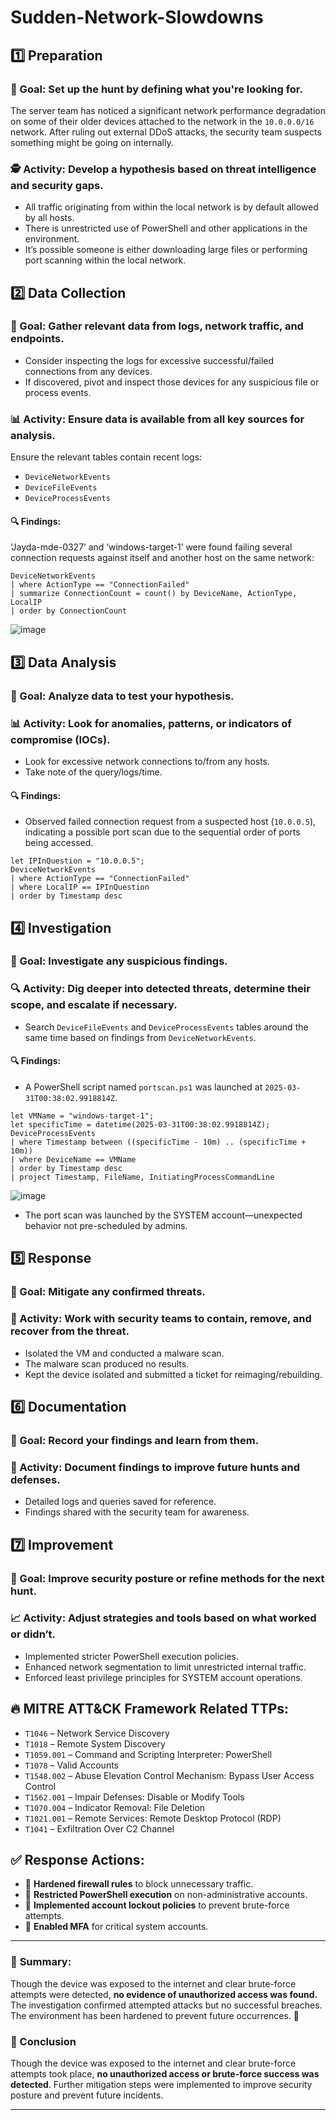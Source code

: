 # Sudden-Network-Slowdowns



## 1️⃣ Preparation
### 🎯 Goal: Set up the hunt by defining what you're looking for.
The server team has noticed a significant network performance degradation on some of their older devices attached to the network in the `10.0.0.0/16` network. After ruling out external DDoS attacks, the security team suspects something might be going on internally.

### 🕵️ Activity: Develop a hypothesis based on threat intelligence and security gaps.
- All traffic originating from within the local network is by default allowed by all hosts.
- There is unrestricted use of PowerShell and other applications in the environment.
- It’s possible someone is either downloading large files or performing port scanning within the local network.

## 2️⃣ Data Collection
### 🎯 Goal: Gather relevant data from logs, network traffic, and endpoints.
- Consider inspecting the logs for excessive successful/failed connections from any devices.
- If discovered, pivot and inspect those devices for any suspicious file or process events.

### 📊 Activity: Ensure data is available from all key sources for analysis.
Ensure the relevant tables contain recent logs:
- `DeviceNetworkEvents`
- `DeviceFileEvents`
- `DeviceProcessEvents`

#### 🔍 Findings:
‘Jayda-mde-0327’ and ‘windows-target-1’ were found failing several connection requests against itself and another host on the same network:
```kusto
DeviceNetworkEvents
| where ActionType == "ConnectionFailed"
| summarize ConnectionCount = count() by DeviceName, ActionType, LocalIP
| order by ConnectionCount
```

![image](https://github.com/user-attachments/assets/784aaaf5-46f7-4842-b873-dea44c778cee)


## 3️⃣ Data Analysis
### 🎯 Goal: Analyze data to test your hypothesis.

### 📊 Activity: Look for anomalies, patterns, or indicators of compromise (IOCs).
- Look for excessive network connections to/from any hosts.
- Take note of the query/logs/time.

#### 🔍 Findings:
- Observed failed connection request from a suspected host (`10.0.0.5`), indicating a possible port scan due to the sequential order of ports being accessed.
```kusto
let IPInQuestion = "10.0.0.5";
DeviceNetworkEvents
| where ActionType == "ConnectionFailed"
| where LocalIP == IPInQuestion
| order by Timestamp desc
```

## 4️⃣ Investigation
### 🎯 Goal: Investigate any suspicious findings.

### 🔍 Activity: Dig deeper into detected threats, determine their scope, and escalate if necessary.
- Search `DeviceFileEvents` and `DeviceProcessEvents` tables around the same time based on findings from `DeviceNetworkEvents`.

#### 🔍 Findings:
- A PowerShell script named `portscan.ps1` was launched at `2025-03-31T00:38:02.9918814Z`.
```kusto
let VMName = "windows-target-1";
let specificTime = datetime(2025-03-31T00:38:02.9918814Z);
DeviceProcessEvents
| where Timestamp between ((specificTime - 10m) .. (specificTime + 10m))
| where DeviceName == VMName
| order by Timestamp desc
| project Timestamp, FileName, InitiatingProcessCommandLine
```

![image](https://github.com/user-attachments/assets/7164b37c-403a-441b-a07d-62b25e2be31c)


- The port scan was launched by the SYSTEM account—unexpected behavior not pre-scheduled by admins.

## 5️⃣ Response
### 🎯 Goal: Mitigate any confirmed threats.

### 🔧 Activity: Work with security teams to contain, remove, and recover from the threat.
- Isolated the VM and conducted a malware scan.
- The malware scan produced no results.
- Kept the device isolated and submitted a ticket for reimaging/rebuilding.

## 6️⃣ Documentation
### 🎯 Goal: Record your findings and learn from them.

### 📑 Activity: Document findings to improve future hunts and defenses.
- Detailed logs and queries saved for reference.
- Findings shared with the security team for awareness.

## 7️⃣ Improvement
### 🎯 Goal: Improve security posture or refine methods for the next hunt.

### 📈 Activity: Adjust strategies and tools based on what worked or didn’t.
- Implemented stricter PowerShell execution policies.
- Enhanced network segmentation to limit unrestricted internal traffic.
- Enforced least privilege principles for SYSTEM account operations.

## 🔥 MITRE ATT&CK Framework Related TTPs:
- `T1046` – Network Service Discovery
- `T1018` – Remote System Discovery
- `T1059.001` – Command and Scripting Interpreter: PowerShell
- `T1078` – Valid Accounts
- `T1548.002` – Abuse Elevation Control Mechanism: Bypass User Access Control
- `T1562.001` – Impair Defenses: Disable or Modify Tools
- `T1070.004` – Indicator Removal: File Deletion
- `T1021.001` – Remote Services: Remote Desktop Protocol (RDP)
- `T1041` – Exfiltration Over C2 Channel

## ✅ Response Actions:
- 🔐 **Hardened firewall rules** to block unnecessary traffic.
- 🚫 **Restricted PowerShell execution** on non-administrative accounts.
- 🔄 **Implemented account lockout policies** to prevent brute-force attempts.
- 🔑 **Enabled MFA** for critical system accounts.

---
### 📝 **Summary:**
Though the device was exposed to the internet and clear brute-force attempts were detected, **no evidence of unauthorized access was found.** The investigation confirmed attempted attacks but no successful breaches. The environment has been hardened to prevent future occurrences. 🚀


### 🎯 Conclusion
Though the device was exposed to the internet and clear brute-force attempts took place, **no unauthorized access or brute-force success was detected**. Further mitigation steps were implemented to improve security posture and prevent future incidents.

---
